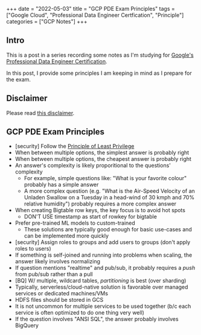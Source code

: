 +++
date = "2022-05-03"
title = "GCP PDE Exam Principles"
tags = ["Google Cloud", "Professional Data Engineer Certfication", "Principle"]
categories = ["GCP Notes"]
+++

## Intro

This is a post in a series recording some notes as I'm studying for [Google's Professional Data Engineer Certification](https://cloud.google.com/certification/data-engineer).

In this post, I provide some principles I am keeping in mind as I prepare for the exam.

## Disclaimer

Please read [this disclaimer](/posts/gcp-notes-disclaimer/).

## GCP PDE Exam Principles

- [security] Follow the [Principle of Least Privilege](https://en.wikipedia.org/wiki/Principle_of_least_privilege)
- When between multiple options, the simplest answer is probably right
- When between multiple options, the cheapest answer is probably right
- An answer's complexity is likely proporitional to the questions' complexity
  - For example, simple questions like: "What is your favorite colour" probably has a simple answer
  - A more complex question (e.g. "What is the Air-Speed Velocity of an Unladen Swallow on a Tuesday in a head-wind of 30 kmph and 70% relative humidity") probably requires a more complex answer
- When creating Bigtable row keys, the key focus is to avoid hot spots
  - DON'T USE timestamp as start of rowkey for bigtable
- Prefer pre-trained ML models to custom-trained
  - These solutions are typically good enough for basic use-cases and can be implemented more quickly
- [security] Assign roles to groups and add users to groups (don't apply roles to users)
- If something is self-joined and running into problems when scaling, the answer likely involves normalizing
- If question mentions "realtime" and pub/sub, it probably requires a *push* from pub/sub rather than a pull
- [BQ] W/ multiple, wildcard tables, *partitioning* is best (over sharding)
- Typically, serverless/cloud-native solution is favorable over managed services or dedicated machines/VMs
- HDFS files should be stored in GCS
- It is not uncommon for multiple services to be used together (b/c each service is often optimized to do one thing very well)
- If the question involves "ANSI SQL", the answer probably involves BigQuery


